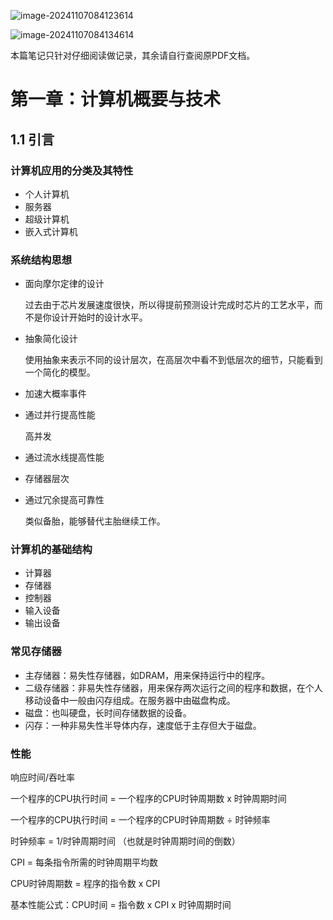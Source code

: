 ![image-20241107084123614](F:\note\my_note\Basic\计算机组成原理\assets\image-20241107084123614.png)

![image-20241107084134614](F:\note\my_note\Basic\计算机组成原理\assets\image-20241107084134614.png)

本篇笔记只针对仔细阅读做记录，其余请自行查阅原PDF文档。

# 第一章：计算机概要与技术



## 1.1 引言

###  计算机应用的分类及其特性

- 个人计算机
- 服务器
- 超级计算机
- 嵌入式计算机



### 系统结构思想

- 面向摩尔定律的设计

  过去由于芯片发展速度很快，所以得提前预测设计完成时芯片的工艺水平，而不是你设计开始时的设计水平。

- 抽象简化设计

  使用抽象来表示不同的设计层次，在高层次中看不到低层次的细节，只能看到一个简化的模型。

- 加速大概率事件

- 通过并行提高性能

  高并发

- 通过流水线提高性能

- 存储器层次

- 通过冗余提高可靠性

  类似备胎，能够替代主胎继续工作。



### 计算机的基础结构

- 计算器
- 存储器
- 控制器
- 输入设备
- 输出设备



### 常见存储器

- 主存储器：易失性存储器，如DRAM，用来保持运行中的程序。
- 二级存储器：非易失性存储器，用来保存两次运行之间的程序和数据，在个人移动设备中一般由闪存组成。在服务器中由磁盘构成。
- 磁盘：也叫硬盘，长时间存储数据的设备。
- 闪存：一种非易失性半导体内存，速度低于主存但大于磁盘。



### 性能

响应时间/吞吐率

一个程序的CPU执行时间 = 一个程序的CPU时钟周期数 x 时钟周期时间

一个程序的CPU执行时间 = 一个程序的CPU时钟周期数 ÷ 时钟频率

时钟频率 = 1/时钟周期时间 （也就是时钟周期时间的倒数）

CPI = 每条指令所需的时钟周期平均数

CPU时钟周期数 = 程序的指令数 x CPI

基本性能公式：CPU时间 = 指令数 x CPI x 时钟周期时间




























